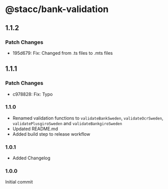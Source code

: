 # @stacc/bank-validation

## 1.1.2

### Patch Changes

- 195d679: Fix: Changed from .ts files to .mts files

## 1.1.1

### Patch Changes

- c978828: Fix: Typo

### 1.1.0

- Renamed validation functions to `validateBankSweden`, `validateOcrSweden`, `validatePlusgiroSweden` and `validateBankgiroSweden`
- Updated README.md
- Added build step to release workflow

### 1.0.1

- Added Changelog

### 1.0.0

Initial commit
